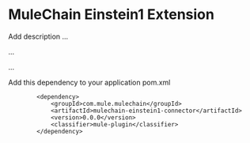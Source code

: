 # MuleChain Einstein1 Extension

Add description ...


...


...


Add this dependency to your application pom.xml

```
		<dependency>
			<groupId>com.mule.mulechain</groupId>
			<artifactId>mulechain-einstein1-connector</artifactId>
			<version>0.0.0</version>
			<classifier>mule-plugin</classifier>		
		</dependency>
```
